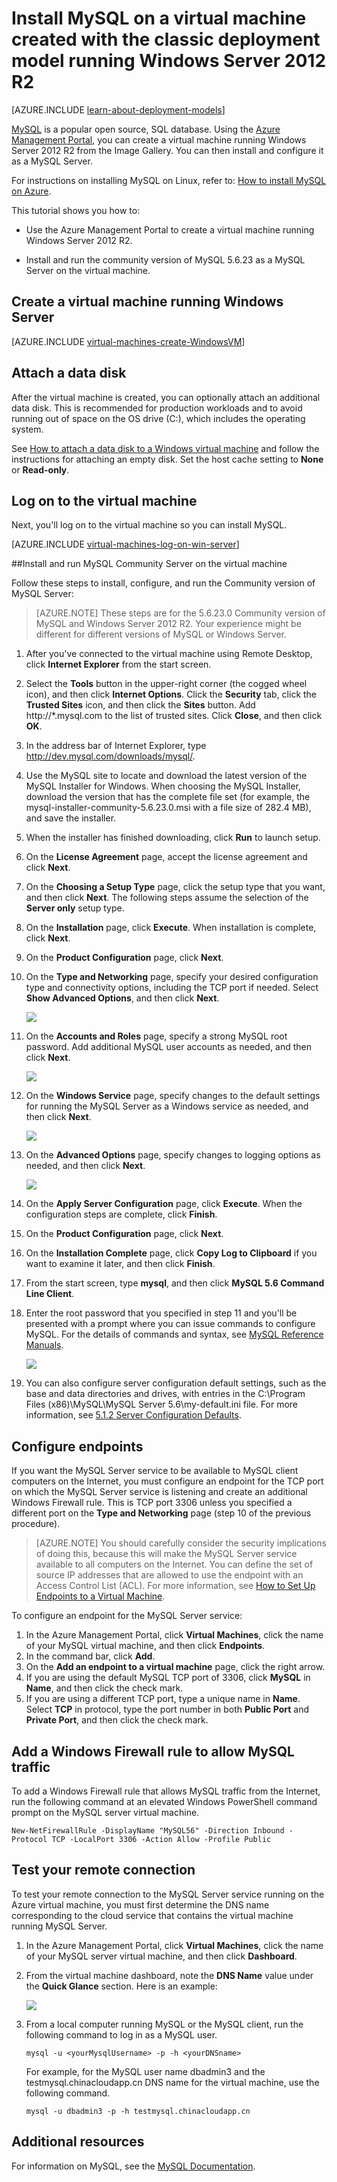 <properties
	pageTitle="Create a VM running MySQL | Windows Azure"
	description="Create an Azure virtual machine created with the classic deployment model running Windows Server 2012 R2, and then install and configure the MySQL database on it."
	services="virtual-machines"
	documentationCenter=""
	authors="cynthn"
	manager="timlt"
	editor="tysonn"
	tags="azure-service-management"/>

<tags
	ms.service="virtual-machines"
	ms.date="11/09/2015"
	wacn.date=""/>


# Install MySQL on a virtual machine created with the classic deployment model running Windows Server 2012 R2

[AZURE.INCLUDE [learn-about-deployment-models](../includes/learn-about-deployment-models-classic-include.md)] <!-- deleted by customization Resource Manager model. -->


[MySQL](http://www.mysql.com) is a popular open source, SQL database. Using the [Azure Management Portal](http://manage.windowsazure.cn), you can create a virtual machine running Windows Server 2012 R2 from the Image Gallery. You can then install and configure it as a MySQL Server.

For instructions on installing MySQL on Linux, refer to: [How to install MySQL on Azure](/documentation/articles/virtual-machines-linux-install-mysql).

This tutorial shows you how to:

- Use the Azure Management Portal to create a virtual machine running Windows Server 2012 R2.

- Install and run the community version of MySQL 5.6.23 as a MySQL Server on the virtual machine.


## Create a virtual machine running Windows Server

[AZURE.INCLUDE [virtual-machines-create-WindowsVM](../includes/virtual-machines-create-windowsvm.md)]

## Attach a data disk

After the virtual machine is created, you can optionally attach an additional data disk. This is recommended for production workloads and to avoid running out of space on the OS drive (C:), which  includes the operating system.

See [How to attach a data disk to a Windows virtual machine](/documentation/articles/storage-windows-attach-disk) and follow the instructions for attaching an empty disk. Set the host cache setting to **None** or **Read-only**.

## Log on to the virtual machine

Next, you'll log on to the virtual machine so you can install MySQL.

[AZURE.INCLUDE [virtual-machines-log-on-win-server](../includes/virtual-machines-log-on-win-server.md)]

##Install and run MySQL Community Server on the virtual machine

Follow these steps to install, configure, and run the Community version of MySQL Server:

> [AZURE.NOTE] These steps are for the 5.6.23.0 Community version of MySQL and Windows Server 2012 R2. Your experience might be different for different versions of MySQL or Windows Server.

1.	After you've connected to the virtual machine using Remote Desktop, click **Internet Explorer** from the start screen.
2.	Select the **Tools** button in the upper-right corner (the cogged wheel icon), and then click **Internet Options**. Click the **Security** tab, click the **Trusted Sites** icon, and then click the **Sites** button. Add http://*.mysql.com to the list of trusted sites. Click **Close**, and then click **OK**.
3.	In the address bar of Internet Explorer, type http://dev.mysql.com/downloads/mysql/.
4.	Use the MySQL site to locate and download the latest version of the MySQL Installer for Windows. When choosing the MySQL Installer, download the version that has the complete file set (for example, the mysql-installer-community-5.6.23.0.msi with a file size of 282.4 MB), and save the installer.
5.	When the installer has finished downloading, click **Run** to launch setup.
6.	On the **License Agreement** page, accept the license agreement and click **Next**.
7.	On the **Choosing a Setup Type** page, click the setup type that you want, and then click **Next**. The following steps assume the selection of the **Server only** setup type.
8.	On the **Installation** page, click **Execute**. When installation is complete, click **Next**.
9.	On the **Product Configuration** page, click **Next**.
10.	On the **Type and Networking** page, specify your desired configuration type and connectivity options, including the TCP port if needed. Select **Show Advanced Options**, and then click **Next**.

	![](./media/virtual-machines-mysql-windows-server-2008r2/MySQL_TypeNetworking.png)

11.	On the **Accounts and Roles** page, specify a strong MySQL root password. Add additional MySQL user accounts as needed, and then click **Next**.

	![](./media/virtual-machines-mysql-windows-server-2008r2/MySQL_AccountsRoles_Filled.png)

12.	On the **Windows Service** page, specify changes to the default settings for running the MySQL Server as a Windows service as needed, and then click **Next**.

	![](./media/virtual-machines-mysql-windows-server-2008r2/MySQL_WindowsService.png)

13.	On the **Advanced Options** page, specify changes to logging options as needed, and then click **Next**.

	![](./media/virtual-machines-mysql-windows-server-2008r2/MySQL_AdvOptions.png)

14.	On the **Apply Server Configuration** page, click **Execute**. When the configuration steps are complete, click **Finish**.
15.	On the **Product Configuration** page, click **Next**.
16.	On the **Installation Complete** page, click **Copy Log to Clipboard** if you want to examine it later, and then click **Finish**.
17.	From the start screen, type **mysql**, and then click **MySQL 5.6 Command Line Client**.
18.	Enter the root password that you specified in step 11 and you'll be presented with a prompt where you can issue commands to configure MySQL. For the details of commands and syntax, see [MySQL Reference Manuals](http://dev.mysql.com/doc/refman/5.6/en/server-configuration-defaults.html).

	![](./media/virtual-machines-mysql-windows-server-2008r2/MySQL_CommandPrompt.png)

19.	You can also configure server configuration default settings, such as the base and data directories and drives, with entries in the C:\Program Files (x86)\MySQL\MySQL Server 5.6\my-default.ini file. For more information, see [5.1.2 Server Configuration Defaults](http://dev.mysql.com/doc/refman/5.6/en/server-configuration-defaults.html).

## Configure endpoints

If you want the MySQL Server service to be available to MySQL client computers on the Internet, you must configure an endpoint for the TCP port on which the MySQL Server service is listening and create an additional Windows Firewall rule. This is TCP port 3306 unless you specified a different port on the **Type and Networking** page (step 10 of the previous procedure).


> [AZURE.NOTE] You should carefully consider the security implications of doing this, because this will make the MySQL Server service available to all computers on the Internet. You can define the set of source IP addresses that are allowed to use the endpoint with an Access Control List (ACL). For more information, see [How to Set Up Endpoints to a Virtual Machine](/documentation/articles/virtual-machines-set-up-endpoints).


To configure an endpoint for the MySQL Server service:

1.	In the Azure Management Portal, click **Virtual Machines**, click the name of your MySQL virtual machine, and then click **Endpoints**.
2.	In the command bar, click **Add**.
3.	On the **Add an endpoint to a virtual machine** page, click the right arrow.
4.	If you are using the default MySQL TCP port of 3306, click **MySQL** in **Name**, and then click the check mark.
5.	If you are using a different TCP port, type a unique name in **Name**. Select **TCP** in protocol, type the port number in both **Public Port** and **Private Port**, and then click the check mark.

## Add a Windows Firewall rule to allow MySQL traffic

To add a Windows Firewall rule that allows MySQL traffic from the Internet, run the following command at an elevated Windows PowerShell command prompt on the MySQL server virtual machine.

<!-- deleted by customization
	New-NetFirewallRule -DisplayName "MySQL56" -Direction Inbound âProtocol TCP âLocalPort 3306 -Action Allow -Profile Public
-->
<!-- keep by customization: begin -->
	New-NetFirewallRule -DisplayName "MySQL56" -Direction Inbound -Protocol TCP -LocalPort 3306 -Action Allow -Profile Public
<!-- keep by customization: end -->


	
## Test your remote connection


To test your remote connection to the MySQL Server service running on the Azure virtual machine, you must first determine the DNS name corresponding to the cloud service that contains the virtual machine running MySQL Server.

1.	In the Azure Management Portal, click **Virtual Machines**, click the name of your MySQL server virtual machine, and then click **Dashboard**.
2.	From the virtual machine dashboard, note the **DNS Name** value under the **Quick Glance** section. Here is an example:

	![](./media/virtual-machines-mysql-windows-server-2008r2/MySQL_DNSName.png)

3.	From a local computer running MySQL or the MySQL client, run the following command to log in as a MySQL user.

		mysql -u <yourMysqlUsername> -p -h <yourDNSname>

	For example, for the MySQL user name dbadmin3 and the testmysql.chinacloudapp.cn DNS name for the virtual machine, use the following command.

		mysql -u dbadmin3 -p -h testmysql.chinacloudapp.cn


## Additional resources

For information on MySQL, see the [MySQL Documentation](http://dev.mysql.com/doc/).
